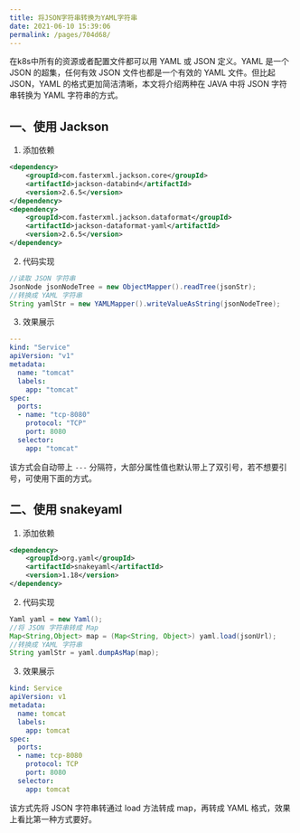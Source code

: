 ```yaml
---
title: 将JSON字符串转换为YAML字符串
date: 2021-06-10 15:39:06
permalink: /pages/704d68/
---
```


在k8s中所有的资源或者配置文件都可以用 YAML 或 JSON 定义。YAML 是一个 JSON 的超集，任何有效 JSON 文件也都是一个有效的 YAML 文件。但比起JSON，YAML 的格式更加简洁清晰，本文将介绍两种在 JAVA 中将 JSON 字符串转换为 YAML 字符串的方式。

## 一、使用 Jackson
1. 添加依赖
```xml
<dependency>
    <groupId>com.fasterxml.jackson.core</groupId>
    <artifactId>jackson-databind</artifactId>
    <version>2.6.5</version>
</dependency>
<dependency>
    <groupId>com.fasterxml.jackson.dataformat</groupId>
    <artifactId>jackson-dataformat-yaml</artifactId>
    <version>2.6.5</version>
</dependency>
```
2. 代码实现
```java
//读取 JSON 字符串
JsonNode jsonNodeTree = new ObjectMapper().readTree(jsonStr);
//转换成 YAML 字符串
String yamlStr = new YAMLMapper().writeValueAsString(jsonNodeTree);
```
3. 效果展示
```yaml
---
kind: "Service"
apiVersion: "v1"
metadata:
  name: "tomcat"
  labels:
    app: "tomcat"
spec:
  ports:
  - name: "tcp-8080"
    protocol: "TCP"
    port: 8080
  selector:
    app: "tomcat"
```
该方式会自动带上 `---` 分隔符，大部分属性值也默认带上了双引号，若不想要引号，可使用下面的方式。

## 二、使用 snakeyaml
1. 添加依赖
```xml
<dependency>
    <groupId>org.yaml</groupId>
    <artifactId>snakeyaml</artifactId>
    <version>1.18</version>
</dependency>
```
2. 代码实现
```java
Yaml yaml = new Yaml();
//将 JSON 字符串转成 Map
Map<String,Object> map = (Map<String, Object>) yaml.load(jsonUrl);
//转换成 YAML 字符串
String yamlStr = yaml.dumpAsMap(map);
```
3. 效果展示
```yaml
kind: Service
apiVersion: v1
metadata:
  name: tomcat
  labels:
    app: tomcat
spec:
  ports:
  - name: tcp-8080
    protocol: TCP
    port: 8080
  selector:
    app: tomcat
```
该方式先将 JSON 字符串转通过 load 方法转成 map，再转成 YAML 格式，效果上看比第一种方式要好。
